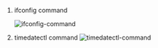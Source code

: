 ﻿1. ifconfig command

    ![ifconfig-command](https://user-images.githubusercontent.com/105358644/192141574-e283f815-021f-49b1-a122-98a1f3781775.png)

2. timedatectl command
    ![timedatectl-command](https://user-images.githubusercontent.com/105358644/192141770-365e0889-2863-4742-9641-a295c1f640eb.png)
